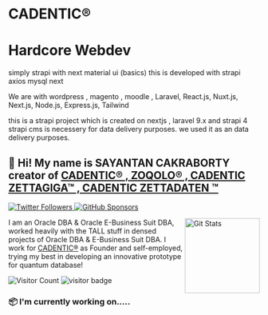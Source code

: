 # CADENTIC®

# Hardcore Webdev
simply strapi with next material ui (basics) 
this is developed with strapi axios mysql next 

 We are with  wordpress , magento , moodle , Laravel, React.js, Nuxt.js, Next.js, Node.js, Express.js, Tailwind

this is a strapi project which is created on nextjs , laravel 9.x and strapi 4
strapi cms is necessery for data delivery purposes. 
we used it as an data delivery purposes. 

## 🦒 Hi! My name is SAYANTAN CAKRABORTY creator of [CADENTIC® , ZOQOLO® , CADENTIC ZETTAGIGA™ , CADENTIC ZETTADATEN ™ ](https://twitter.com/neutralist2022)

<p>
  <a href="https://twitter.com/neutralist2022">
    <img alt="Twitter Followers" src="https://img.shields.io/twitter/follow/neutralist2022?style=for-the-badge&logo=twitter&color=00ACEE">
  </a>

  <a href="https://github.com/sponsors/cadentic">
    <img alt="GitHub Sponsors" src="https://img.shields.io/static/v1?label=Sponsor&message=%E2%9D%A4&style=for-the-badge&logo=github&color=FF69B4">
  </a>
</p>

<a href="https://github.com/cadentic"><img alt="Git Stats" src="https://github-readme-stats.vercel.app/api?username=cadentic&show_icons=true&theme=synthwave" align="right" height="150" /></a>


I am an Oracle DBA & Oracle E-Business Suit DBA, worked heavily with the TALL stuff in densed projects of Oracle DBA & E-Business Suit DBA. I work for [CADENTIC®](https://cadentic.net) as Founder and self-employed, trying my best in developing an innovative prototype for quantum database!

![Visitor Count](https://profile-counter.glitch.me/cadentic/count.svg)
![visitor badge](https://visitor-badge.glitch.me/badge?page_id=cadentic.visitor-badge&left_color=red&right_color=green&left_text=Hello%20Visitors)
### 📦 I'm currently working on..... 
